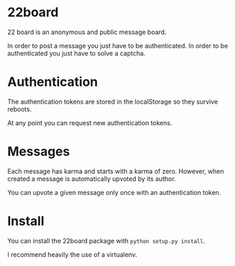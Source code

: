 # 22board

22 board is an anonymous and public message board.

In order to post a message you just have to be authenticated.
In order to be authenticated you just have to solve a captcha.

# Authentication

The authentication tokens are stored in the localStorage so they survive
reboots.

At any point you can request new authentication tokens.

# Messages

Each message has karma and starts with a karma of zero. However, when created
a message is automatically upvoted by its author.

You can upvote a given message only once with an authentication token.

# Install

You can install the 22board package with `python setup.py install`.

I recommend heavily the use of a virtualenv.
